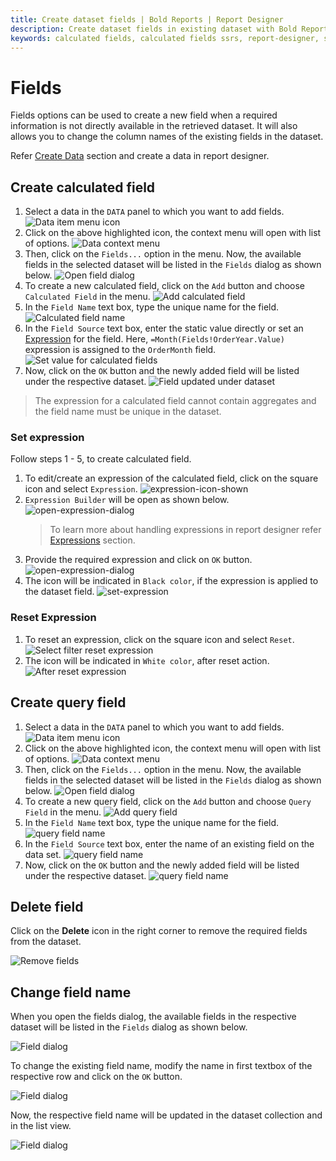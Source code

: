 ```yaml
---
title: Create dataset fields | Bold Reports | Report Designer
description: Create dataset fields in existing dataset with Bold Report Designer to create new values that do not exist in the data source.
keywords: calculated fields, calculated fields ssrs, report-designer, ssrs calculated fields, ssrs, reporting
---
```


# Fields

Fields options can be used to create a new field when a required information is not directly available in the retrieved dataset. It will also allows you to change the column names of the existing fields in the dataset.

Refer [Create Data](./../../../manage-data/dataset/create-an-embedded-dataset/#create-an-embedded-dataset) section and create a data in report designer.

## Create calculated field

1. Select a data in the `DATA` panel to which you want to add fields.
![Data item menu icon](/static/assets/on-premise/images/report-designer/manage-data/add-dataset-field/data-item-menu-icon.png)
2. Click on the above highlighted icon, the context menu will open with list of options.
![Data context menu](/static/assets/on-premise/images/report-designer/manage-data/add-dataset-field/context-menu.png)
3. Then, click on the `Fields...` option in the menu. Now, the available fields in the selected dataset will be listed in the `Fields` dialog as shown below.
![Open field dialog](/static/assets/on-premise/images/report-designer/manage-data/add-dataset-field/fields-dialog.png)
4. To create a new calculated field, click on the `Add` button and choose `Calculated Field` in the menu.
![Add calculated field](/static/assets/on-premise/images/report-designer/manage-data/add-dataset-field/type-of-fields-in-menu.png)
5. In the `Field Name` text box, type the unique name for the field.
![Calculated field name](/static/assets/on-premise/images/report-designer/manage-data/add-dataset-field/calculated-field-name.png)
6. In the `Field Source` text box, enter the static value directly or set an [Expression](./../../../compose-report/filter-data/#set-expression) for the field. Here, `=Month(Fields!OrderYear.Value)` expression is assigned to the `OrderMonth` field.
![Set value for calculated fields](/static/assets/on-premise/images/report-designer/manage-data/add-dataset-field/set-value-for-calculated-field.png)
7. Now, click on the `OK` button and the newly added field will be listed under the respective dataset.
![Field updated under dataset](/static/assets/on-premise/images/report-designer/manage-data/add-dataset-field/add-field-list-view.png)

> The expression for a calculated field cannot contain aggregates and the field name must be unique in the dataset.

### Set expression

Follow steps 1 - 5, to create calculated field.

1. To edit/create an expression of the calculated field, click on the square icon and select `Expression`.
![expression-icon-shown](/static/assets/on-premise/images/report-designer/manage-data/add-dataset-field/expression-menu.png)
2. `Expression Builder` will be open as shown below.
![open-expression-dialog](/static/assets/on-premise/images/report-designer/manage-data/add-dataset-field/expression-builder.png)
   > To learn more about handling expressions in report designer refer [Expressions](./../../../compose-report/expressions/) section.
3. Provide the required expression and click on `OK` button.
![open-expression-dialog](/static/assets/on-premise/images/report-designer/manage-data/add-dataset-field/set-expression.png)
4. The icon will be indicated in `Black color`, if the expression is applied to the dataset field.
![set-expression](/static/assets/on-premise/images/report-designer/manage-data/add-dataset-field/set-expression-indication.png)

### Reset Expression

1. To reset an expression, click on the square icon and select `Reset`.
![Select filter reset expression](/static/assets/on-premise/images/report-designer/manage-data/add-dataset-field/reset-expression.png)
2. The icon will be indicated in `White color`, after reset action.
![After reset expression](/static/assets/on-premise/images/report-designer/manage-data/add-dataset-field/reset-expression-indication.png)

## Create query field

1. Select a data in the `DATA` panel to which you want to add fields.
![Data item menu icon](/static/assets/on-premise/images/report-designer/manage-data/add-dataset-field/data-item-menu-icon.png)
2. Click on the above highlighted icon, the context menu will open with list of options.
![Data context menu](/static/assets/on-premise/images/report-designer/manage-data/add-dataset-field/context-menu.png)
3. Then, click on the `Fields...` option in the menu. Now, the available fields in the selected dataset will be listed in the `Fields` dialog as shown below.
![Open field dialog](/static/assets/on-premise/images/report-designer/manage-data/add-dataset-field/fields-dialog.png)
4. To create a new query field, click on the `Add` button and choose `Query Field` in the menu.
![Add query field](/static/assets/on-premise/images/report-designer/manage-data/add-dataset-field/add-query-field.png)
5. In the `Field Name` text box, type the unique name for the field.
![query field name](/static/assets/on-premise/images/report-designer/manage-data/add-dataset-field/query-field-name.png)
6. In the `Field Source` text box, enter the name of an existing field on the data set.
![query field name](/static/assets/on-premise/images/report-designer/manage-data/add-dataset-field/query-field-source.png)
7. Now, click on the `OK` button and the newly added field will be listed under the respective dataset.
![query field name](/static/assets/on-premise/images/report-designer/manage-data/add-dataset-field/add-query-field-list-view.png)

## Delete field

Click on the **Delete** icon in the right corner to remove the required fields from the dataset.

![Remove fields](/static/assets/on-premise/images/report-designer/manage-data/add-dataset-field/delete-a-field.png)

## Change field name

When you open the fields dialog, the available fields in the respective dataset will be listed in the `Fields` dialog as shown below.

![Field dialog](/static/assets/on-premise/images/report-designer/manage-data/add-dataset-field/fields-dialog.png)

To change the existing field name, modify the name in first textbox of the respective row and click on the `OK` button.

![Field dialog](/static/assets/on-premise/images/report-designer/manage-data/add-dataset-field/change-column-name.png)

Now, the respective field name will be updated in the dataset collection and in the list view.

![Field dialog](/static/assets/on-premise/images/report-designer/manage-data/add-dataset-field/change-column-name-list-view.png)
